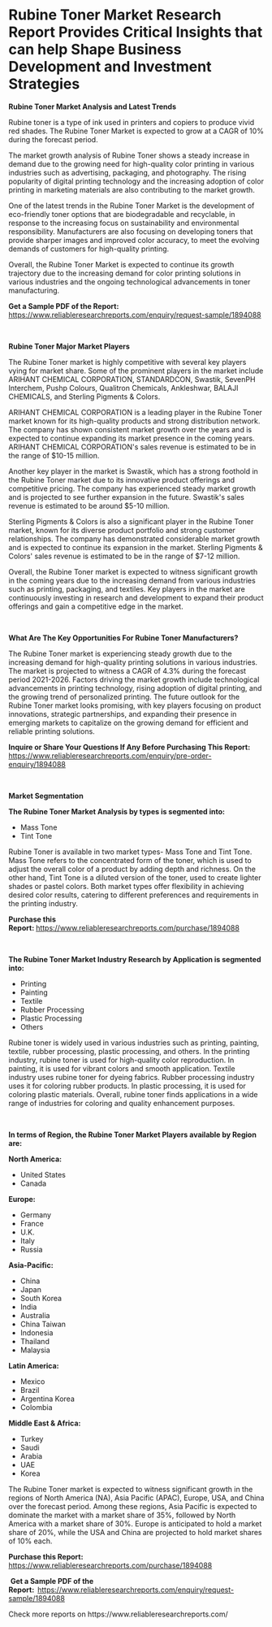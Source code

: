 <p><h1>Rubine Toner Market Research Report Provides Critical Insights that can help Shape Business Development and Investment Strategies</h1></p><p><strong>Rubine Toner Market Analysis and Latest Trends</strong></p>
<p><p>Rubine toner is a type of ink used in printers and copiers to produce vivid red shades. The Rubine Toner Market is expected to grow at a CAGR of 10% during the forecast period. </p><p>The market growth analysis of Rubine Toner shows a steady increase in demand due to the growing need for high-quality color printing in various industries such as advertising, packaging, and photography. The rising popularity of digital printing technology and the increasing adoption of color printing in marketing materials are also contributing to the market growth.</p><p>One of the latest trends in the Rubine Toner Market is the development of eco-friendly toner options that are biodegradable and recyclable, in response to the increasing focus on sustainability and environmental responsibility. Manufacturers are also focusing on developing toners that provide sharper images and improved color accuracy, to meet the evolving demands of customers for high-quality printing. </p><p>Overall, the Rubine Toner Market is expected to continue its growth trajectory due to the increasing demand for color printing solutions in various industries and the ongoing technological advancements in toner manufacturing.</p></p>
<p><strong>Get a Sample PDF of the Report:&nbsp;</strong> <a href="https://www.reliableresearchreports.com/enquiry/request-sample/1894088">https://www.reliableresearchreports.com/enquiry/request-sample/1894088</a></p>
<p>&nbsp;</p>
<p><strong>Rubine Toner Major Market Players</strong></p>
<p><p>The Rubine Toner market is highly competitive with several key players vying for market share. Some of the prominent players in the market include ARIHANT CHEMICAL CORPORATION, STANDARDCON, Swastik, SevenPH Interchem, Pushp Colours, Qualitron Chemicals, Ankleshwar, BALAJI CHEMICALS, and Sterling Pigments & Colors.</p><p>ARIHANT CHEMICAL CORPORATION is a leading player in the Rubine Toner market known for its high-quality products and strong distribution network. The company has shown consistent market growth over the years and is expected to continue expanding its market presence in the coming years. ARIHANT CHEMICAL CORPORATION's sales revenue is estimated to be in the range of $10-15 million.</p><p>Another key player in the market is Swastik, which has a strong foothold in the Rubine Toner market due to its innovative product offerings and competitive pricing. The company has experienced steady market growth and is projected to see further expansion in the future. Swastik's sales revenue is estimated to be around $5-10 million.</p><p>Sterling Pigments & Colors is also a significant player in the Rubine Toner market, known for its diverse product portfolio and strong customer relationships. The company has demonstrated considerable market growth and is expected to continue its expansion in the market. Sterling Pigments & Colors' sales revenue is estimated to be in the range of $7-12 million.</p><p>Overall, the Rubine Toner market is expected to witness significant growth in the coming years due to the increasing demand from various industries such as printing, packaging, and textiles. Key players in the market are continuously investing in research and development to expand their product offerings and gain a competitive edge in the market.</p></p>
<p>&nbsp;</p>
<p><strong>What Are The Key Opportunities For Rubine Toner Manufacturers?</strong></p>
<p><p>The Rubine Toner market is experiencing steady growth due to the increasing demand for high-quality printing solutions in various industries. The market is projected to witness a CAGR of 4.3% during the forecast period 2021-2026. Factors driving the market growth include technological advancements in printing technology, rising adoption of digital printing, and the growing trend of personalized printing. The future outlook for the Rubine Toner market looks promising, with key players focusing on product innovations, strategic partnerships, and expanding their presence in emerging markets to capitalize on the growing demand for efficient and reliable printing solutions.</p></p>
<p><strong>Inquire or Share Your Questions If Any Before Purchasing This Report:</strong> <a href="https://www.reliableresearchreports.com/enquiry/pre-order-enquiry/1894088">https://www.reliableresearchreports.com/enquiry/pre-order-enquiry/1894088</a></p>
<p>&nbsp;</p>
<p><strong>Market Segmentation</strong></p>
<p><strong>The Rubine Toner Market Analysis by types is segmented into:</strong></p>
<p><ul><li>Mass Tone</li><li>Tint Tone</li></ul></p>
<p><p>Rubine Toner is available in two market types- Mass Tone and Tint Tone. Mass Tone refers to the concentrated form of the toner, which is used to adjust the overall color of a product by adding depth and richness. On the other hand, Tint Tone is a diluted version of the toner, used to create lighter shades or pastel colors. Both market types offer flexibility in achieving desired color results, catering to different preferences and requirements in the printing industry.</p></p>
<p><strong>Purchase this Report:&nbsp;</strong><a href="https://www.reliableresearchreports.com/purchase/1894088">https://www.reliableresearchreports.com/purchase/1894088</a></p>
<p>&nbsp;</p>
<p><strong>The Rubine Toner Market Industry Research by Application is segmented into:</strong></p>
<p><ul><li>Printing</li><li>Painting</li><li>Textile</li><li>Rubber Processing</li><li>Plastic Processing</li><li>Others</li></ul></p>
<p><p>Rubine toner is widely used in various industries such as printing, painting, textile, rubber processing, plastic processing, and others. In the printing industry, rubine toner is used for high-quality color reproduction. In painting, it is used for vibrant colors and smooth application. Textile industry uses rubine toner for dyeing fabrics. Rubber processing industry uses it for coloring rubber products. In plastic processing, it is used for coloring plastic materials. Overall, rubine toner finds applications in a wide range of industries for coloring and quality enhancement purposes.</p></p>
<p>&nbsp;</p>
<p><strong>In terms of Region, the Rubine Toner Market Players available by Region are:</strong></p>
<p>
    <p> <strong> North America: </strong>
        <ul>
            <li>United States</li>
            <li>Canada</li>
        </ul>
        </p> 
    <p> <strong> Europe: </strong>
        <ul>
            <li>Germany</li>
            <li>France</li>
            <li>U.K.</li>
            <li>Italy</li>
            <li>Russia</li>
        </ul>
        </p> 
    <p> <strong> Asia-Pacific: </strong>
        <ul>
            <li>China</li>
            <li>Japan</li>
            <li>South Korea</li>
            <li>India</li>
            <li>Australia</li>
            <li>China Taiwan</li>
            <li>Indonesia</li>
            <li>Thailand</li>
            <li>Malaysia</li>
        </ul>
        </p> 
    <p> <strong> Latin America: </strong>
        <ul>
            <li>Mexico</li>
            <li>Brazil</li>
            <li>Argentina Korea</li>
            <li>Colombia</li>
        </ul>
        </p> 
    <p> <strong> Middle East & Africa: </strong>
        <ul>
            <li>Turkey</li>
            <li>Saudi</li>
            <li>Arabia</li>
            <li>UAE</li>
            <li>Korea</li>
        </ul>
    </p>
    </p>
<p><p>The Rubine Toner market is expected to witness significant growth in the regions of North America (NA), Asia Pacific (APAC), Europe, USA, and China over the forecast period. Among these regions, Asia Pacific is expected to dominate the market with a market share of 35%, followed by North America with a market share of 30%. Europe is anticipated to hold a market share of 20%, while the USA and China are projected to hold market shares of 10% each.</p></p>
<p><strong>Purchase this Report: </strong><a href="https://www.reliableresearchreports.com/purchase/1894088">https://www.reliableresearchreports.com/purchase/1894088</a></p>
<p>&nbsp;<strong>Get a Sample PDF of the Report:&nbsp;&nbsp;</strong><a href="https://www.reliableresearchreports.com/enquiry/request-sample/1894088">https://www.reliableresearchreports.com/enquiry/request-sample/1894088</a></p>
<p><strong></strong></p>
<p>Check more reports on https://www.reliableresearchreports.com/</p>